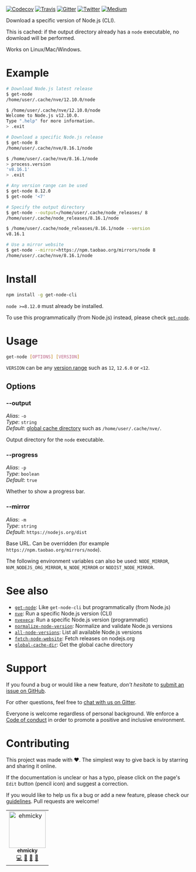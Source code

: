 [![Codecov](https://img.shields.io/codecov/c/github/ehmicky/get-node-cli.svg?label=tested&logo=codecov)](https://codecov.io/gh/ehmicky/get-node-cli)
[![Travis](https://img.shields.io/badge/cross-platform-4cc61e.svg?logo=travis)](https://travis-ci.org/ehmicky/get-node-cli)
[![Gitter](https://img.shields.io/gitter/room/ehmicky/get-node-cli.svg?logo=gitter)](https://gitter.im/ehmicky/get-node-cli)
[![Twitter](https://img.shields.io/badge/%E2%80%8B-twitter-4cc61e.svg?logo=twitter)](https://twitter.com/intent/follow?screen_name=ehmicky)
[![Medium](https://img.shields.io/badge/%E2%80%8B-medium-4cc61e.svg?logo=medium)](https://medium.com/@ehmicky)

Download a specific version of Node.js (CLI).

This is cached: if the output directory already has a `node` executable, no
download will be performed.

Works on Linux/Mac/Windows.

# Example

```bash
# Download Node.js latest release
$ get-node
/home/user/.cache/nve/12.10.0/node

$ /home/user/.cache/nve/12.10.0/node
Welcome to Node.js v12.10.0.
Type ".help" for more information.
> .exit

# Download a specific Node.js release
$ get-node 8
/home/user/.cache/nve/8.16.1/node

$ /home/user/.cache/nve/8.16.1/node
> process.version
'v8.16.1'
> .exit

# Any version range can be used
$ get-node 8.12.0
$ get-node '<7'

# Specify the output directory
$ get-node --output=/home/user/.cache/node_releases/ 8
/home/user/.cache/node_releases/8.16.1/node

$ /home/user/.cache/node_releases/8.16.1/node --version
v8.16.1

# Use a mirror website
$ get-node --mirror=https://npm.taobao.org/mirrors/node 8
/home/user/.cache/nve/8.16.1/node
```

# Install

```bash
npm install -g get-node-cli
```

`node >=8.12.0` must already be installed.

To use this programmatically (from Node.js) instead, please check
[`get-node`](https://github.com/ehmicky/get-node).

# Usage

```bash
get-node [OPTIONS] [VERSION]
```

`VERSION` can be any [version range](https://github.com/npm/node-semver) such as
`12`, `12.6.0` or `<12`.

## Options

### --output

_Alias_: `-o`<br> _Type_: `string`<br>_Default_:
[global cache directory](https://github.com/ehmicky/global-cache-dir) such as
`/home/user/.cache/nve/`.

Output directory for the `node` executable.

### --progress

_Alias_: `-p`<br>_Type_: `boolean`<br>_Default_: `true`

Whether to show a progress bar.

### --mirror

_Alias_: `-m`<br>_Type_: `string`<br>_Default_: `https://nodejs.org/dist`

Base URL. Can be overridden (for example `https://npm.taobao.org/mirrors/node`).

The following environment variables can also be used: `NODE_MIRROR`,
`NVM_NODEJS_ORG_MIRROR`, `N_NODE_MIRROR` or `NODIST_NODE_MIRROR`.

# See also

- [`get-node`](https://github.com/ehmicky/get-node): Like `get-node-cli` but
  programmatically (from Node.js)
- [`nve`](https://github.com/ehmicky/nve): Run a specific Node.js version (CLI)
- [`nvexeca`](https://github.com/ehmicky/nve): Run a specific Node.js version
  (programmatic)
- [`normalize-node-version`](https://github.com/ehmicky/normalize-node-version):
  Normalize and validate Node.js versions
- [`all-node-versions`](https://github.com/ehmicky/all-node-versions): List all
  available Node.js versions
- [`fetch-node-website`](https://github.com/ehmicky/fetch-node-website): Fetch
  releases on nodejs.org
- [`global-cache-dir`](https://github.com/ehmicky/global-cache-dir): Get the
  global cache directory

# Support

If you found a bug or would like a new feature, _don't hesitate_ to
[submit an issue on GitHub](../../issues).

For other questions, feel free to
[chat with us on Gitter](https://gitter.im/ehmicky/get-node-cli).

Everyone is welcome regardless of personal background. We enforce a
[Code of conduct](CODE_OF_CONDUCT.md) in order to promote a positive and
inclusive environment.

# Contributing

This project was made with ❤️. The simplest way to give back is by starring and
sharing it online.

If the documentation is unclear or has a typo, please click on the page's `Edit`
button (pencil icon) and suggest a correction.

If you would like to help us fix a bug or add a new feature, please check our
[guidelines](CONTRIBUTING.md). Pull requests are welcome!

<!-- Thanks go to our wonderful contributors: -->

<!-- ALL-CONTRIBUTORS-LIST:START -->
<!-- prettier-ignore -->
<table><tr><td align="center"><a href="https://twitter.com/ehmicky"><img src="https://avatars2.githubusercontent.com/u/8136211?v=4" width="100px;" alt="ehmicky"/><br /><sub><b>ehmicky</b></sub></a><br /><a href="https://github.com/ehmicky/get-node-cli/commits?author=ehmicky" title="Code">💻</a> <a href="#design-ehmicky" title="Design">🎨</a> <a href="#ideas-ehmicky" title="Ideas, Planning, & Feedback">🤔</a> <a href="https://github.com/ehmicky/get-node-cli/commits?author=ehmicky" title="Documentation">📖</a></td></tr></table>

<!-- ALL-CONTRIBUTORS-LIST:END -->
